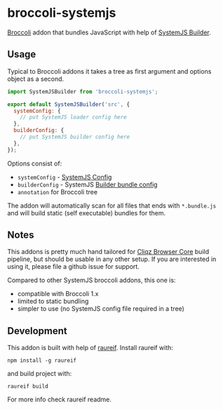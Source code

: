# broccoli-systemjs

[Broccoli](https://github.com/broccolijs/broccoli) addon that bundles JavaScript with help of [SystemJS Builder](https://github.com/systemjs/builder).

## Usage

Typical to Broccoli addons it takes a tree as first argument and options object as a second.

```js
import SystemJSBuilder from 'broccoli-systemjs';

export default SystemJSBuilder('src', {
  systemConfig: {
    // put SystemJS loader config here
  },
  builderConfig: {
    // put SystemJS builder config here
  },
});
```

Options consist of:
* `systemConfig` - [SystemJS Config](https://github.com/systemjs/systemjs/blob/master/docs/config-api.md)
* `builderConfig` - SystemJS [Builder bundle config](https://github.com/systemjs/builder/blob/master/docs/api.md#builderbundletree-outfile-options)
* `annotation` for Broccoli tree

The addon will automatically scan for all files that ends with `*.bundle.js` and will build static (self executable) bundles for them.

## Notes

This addons is pretty much hand tailored for [Cliqz Browser Core](https://github.com/cliqz-oss/browser-core) build pipeline, but should be usable in any other setup. If you are interested in using it, please file a github issue for support.

Compared to other SystemJS broccoli addons, this one is:
* compatible with Broccoli 1.x
* limited to static bundling
* simpler to use (no SystemJS config file required in a tree)

## Development

This addon is built with help of [raureif](https://github.com/chrmod/raureif).
Install raureif with:

```
npm install -g raureif
```

and build project with:

```
raureif build
```

For more info check raureif readme.

